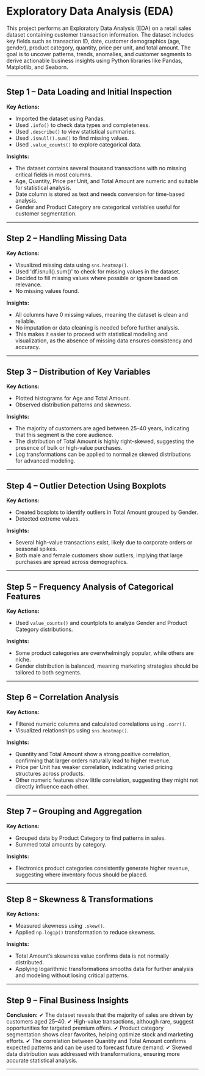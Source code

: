 # **Exploratory Data Analysis (EDA)**

This project performs an Exploratory Data Analysis (EDA) on a retail sales dataset containing customer transaction information. The dataset includes key fields such as transaction ID, date, customer demographics (age, gender), product category, quantity, price per unit, and total amount. The goal is to uncover patterns, trends, anomalies, and customer segments to derive actionable business insights using Python libraries like Pandas, Matplotlib, and Seaborn.

---

## **Step 1 – Data Loading and Initial Inspection**

**Key Actions:**

* Imported the dataset using Pandas.
* Used `.info()` to check data types and completeness.
* Used `.describe()` to view statistical summaries.
* Used `.isnull().sum()` to find missing values.
* Used `.value_counts()` to explore categorical data.

**Insights:**

* The dataset contains several thousand transactions with no missing critical fields in most columns.
* Age, Quantity, Price per Unit, and Total Amount are numeric and suitable for statistical analysis.
* Date column is stored as text and needs conversion for time-based analysis.
* Gender and Product Category are categorical variables useful for customer segmentation.

---

##  **Step 2 – Handling Missing Data**

**Key Actions:**

* Visualized missing data using `sns.heatmap()`.
* Used 'df.isnull().sum()' to check for missing values in the dataset.
* Decided to fill missing values where possible or ignore based on relevance.
* No missing values found.

**Insights:**

* All columns have 0 missing values, meaning the dataset is clean and reliable.
* No imputation or data cleaning is needed before further analysis.
* This makes it easier to proceed with statistical modeling and visualization, as the absence of missing data ensures consistency and accuracy.

---

##  **Step 3 – Distribution of Key Variables**

**Key Actions:**

* Plotted histograms for Age and Total Amount.
* Observed distribution patterns and skewness.

**Insights:**

* The majority of customers are aged between 25–40 years, indicating that this segment is the core audience.
* The distribution of Total Amount is highly right-skewed, suggesting the presence of bulk or high-value purchases.
* Log transformations can be applied to normalize skewed distributions for advanced modeling.

---

##  **Step 4 – Outlier Detection Using Boxplots**

**Key Actions:**

* Created boxplots to identify outliers in Total Amount grouped by Gender.
* Detected extreme values.

**Insights:**

* Several high-value transactions exist, likely due to corporate orders or seasonal spikes.
* Both male and female customers show outliers, implying that large purchases are spread across demographics.

---

##  **Step 5 – Frequency Analysis of Categorical Features**

**Key Actions:**

* Used `value_counts()` and countplots to analyze Gender and Product Category distributions.

**Insights:**

* Some product categories are overwhelmingly popular, while others are niche.
* Gender distribution is balanced, meaning marketing strategies should be tailored to both segments.

---

##  **Step 6 – Correlation Analysis**

**Key Actions:**

* Filtered numeric columns and calculated correlations using `.corr()`.
* Visualized relationships using `sns.heatmap()`.

**Insights:**

* Quantity and Total Amount show a strong positive correlation, confirming that larger orders naturally lead to higher revenue.
* Price per Unit has weaker correlation, indicating varied pricing structures across products.
* Other numeric features show little correlation, suggesting they might not directly influence each other.

---

##  **Step 7 – Grouping and Aggregation**

**Key Actions:**

* Grouped data by Product Category to find patterns in sales.
* Summed total amounts by category.

**Insights:**

* Electronics product categories consistently generate higher revenue, suggesting where inventory focus should be placed.

---

##  **Step 8 – Skewness & Transformations**

**Key Actions:**

* Measured skewness using `.skew()`.
* Applied `np.log1p()` transformation to reduce skewness.

**Insights:**

* Total Amount’s skewness value confirms data is not normally distributed.
* Applying logarithmic transformations smooths data for further analysis and modeling without losing critical patterns.

---

##  **Step 9 – Final Business Insights**

**Conclusion:**
✔ The dataset reveals that the majority of sales are driven by customers aged 25–40.
✔ High-value transactions, although rare, suggest opportunities for targeted premium offers.
✔ Product category segmentation shows clear favorites, helping optimize stock and marketing efforts.
✔ The correlation between Quantity and Total Amount confirms expected patterns and can be used to forecast future demand.
✔ Skewed data distribution was addressed with transformations, ensuring more accurate statistical analysis.

---
